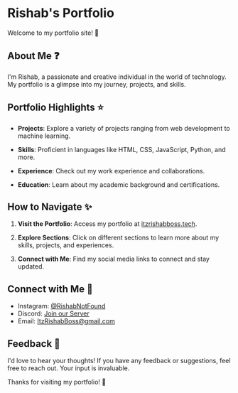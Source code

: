 # Rishab's Portfolio

Welcome to my portfolio site! 🚀

## About Me ❓

I'm Rishab, a passionate and creative individual in the world of technology. My portfolio is a glimpse into my journey, projects, and skills.

## Portfolio Highlights ⭐

- **Projects**: Explore a variety of projects ranging from web development to machine learning.
  
- **Skills**: Proficient in languages like HTML, CSS, JavaScript, Python, and more. 

- **Experience**: Check out my work experience and collaborations.

- **Education**: Learn about my academic background and certifications.

## How to Navigate ✨

1. **Visit the Portfolio**: Access my portfolio at [itzrishabboss.tech](https://itzrishaboss.tech).

2. **Explore Sections**: Click on different sections to learn more about my skills, projects, and experiences.

3. **Connect with Me**: Find my social media links to connect and stay updated.

## Connect with Me 🤝

- Instagram: [@RishabNotFound](https://instagram.com/rishabnotfound)
- Discord: [Join our Server]([https://twitter.com/RishabDev](https://discord.gg/bosskingdom-comeback-1090560322760347649))
- Email: [ItzRishabBoss@gmail.com](mailto:itzrishabboss@gmail.com)

## Feedback 🔧

I'd love to hear your thoughts! If you have any feedback or suggestions, feel free to reach out. Your input is invaluable.

Thanks for visiting my portfolio! 🌟
